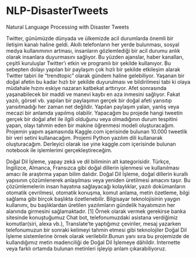 # NLP-DisasterTweets
Natural Language Processing with Disaster Tweets

Twitter, günümüzde dünyada ve ülkemizde acil durumlarda önemli bir iletişim kanalı haline geldi.
Akıllı telefonların her yerde bulunması, sosyal medya kullanımının artması, insanların gözlemlediği bir acil durumu anlık olarak insanlara duyurmasını sağlıyor. Bu yüzden ajanslar, haber kanalları, çeşitli kuruluşlar Twitter’ı etkin ve programlı bir şekilde kullanıyor. Bu sebepten dolayı yapılan bir paylaşım çok hızlı bir şekilde etkileşim alarak Twitter tabiri ile “trendtopic” olarak gündem haline gelebiliyor.
Yaşanan bir doğal afetin bu kadar hızlı bir şekilde duyurulması ve bildirilmesi tabi ki olaya müdahale hızını eskiye nazaran katbekat arttırıyor. Afet sonrasında yaşanabilecek bir maddi ve manevi kaybı en aza inmesini sağlıyor. Fakat yazılı, görsel vb. yapılan bir paylaşımın gerçek bir doğal afeti yansıtıp yansıtmadığı her zaman net değildir. Yapılan paylaşım yalan, yanlış veya mecazi bir anlamda yapılmış olabilir. Yapacağım bu projede hangi tweetin gerçek bir doğal afet ile ilgili olduğunu veya olmadığının durum tespitini yapan, olayı tahmin eden bir makine öğrenmesi modeli oluşturacağım.
Projemin yapım aşamasında Kaggle.com içerisinde bulunan 10.000 tweetlik bir veri setini kullanacağım. Projemi Python yazılım dili kullanarak oluşturacağım. Derleyici olarak ise yine kaggle.com içerisinde bulunan notebook ile işlemlerimi gerçekleştireceğim.


Doğal Dil İşleme, yapay zekâ ve dil biliminin alt kategorisidir. Türkçe, İngilizce, Almanca, Fransızca gibi doğal dillerin işlenmesi ve kullanılması amacı ile araştırma yapan bilim dalıdır.  Doğal Dil İşleme, doğal dillerin kurallı yapısının çözümlenerek anlaşılması veya yeniden üretilmesi amacını taşır. Bu çözümlemelerin insan hayatına sağlayacağı kolaylıklar, yazılı dokümanların otomatik çevrilmesi, otomatik konuşma, komut anlama, metin özetleme, bilgi sağlama gibi birçok başlıkta özetlenebilir. Bilgisayar teknolojisinin yaygın kullanımı, bu başlıklardan üretilen yazılımların gündelik hayatımızın her alanında girmesini sağlamaktadır. [1] Örnek olarak vermek gerekirse banka sitesinde konuştuğumuz Chat bot, telefonumuzdaki asistana verdiğimiz komutlar(siri, alexa vb.), Translate’te yaptığımız çeviriler, mesaj yazarken telefonumuzun bir sonraki kelimeyi tahmin etmesi gibi teknolojiler Doğal Dil İşleme sistemlerine örnek olarak verilebilir.Bunun yanı sıra bu projemizde de kullandığımız metin madenciliği de Doğal Dil İşlemeye dâhildir. İnternette veya farklı ortamda bulunan metinleri işleyip anlam çıkarabiliyoruz.
